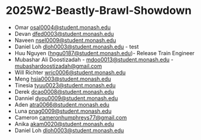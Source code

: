 # 2025W2-Beastly-Brawl-Showdown

- Omar osal0004@student.monash.edu
- Devan dfed0003@student.monash.edu
- Naveen nsel0009@student.monash.edu
- Daniel Loh dloh0003@student.monash.edu - test
- Huu Nguyen (hngu0187@student.monash.edu)- Release Train Engineer
- Mubashar Ali Doostizadah - mdoo0013@student.monash.edu - mubashardoostizadah@gmail.com
- Will Richter wric0006@student.monash.edu
- Meng hsia0003@student.monash.edu
- Tinesia tyuu0023@student.monash.edu
- Derek dcao0008@student.monash.edu
- Danniel dyou0009@student.monash.edu
- Aden atra0066@student.monash.edu
- Luna pnag0009@student.monash.edu
- Cameron cameronhumphreys77@gmail.com
- Anika akam0020@student.monash.edu
- Daniel Loh dloh0003@student.monash.edu

